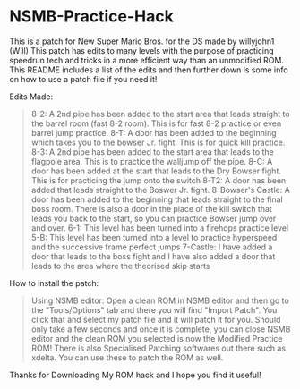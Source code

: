 # NSMB-Practice-Hack
This is a patch for New Super Mario Bros. for the DS made by willyjohn1 (Will)
This patch has edits to many levels with the purpose of practicing speedrun tech and tricks in a more efficient way than an unmodified ROM.
This README includes a list of the edits and then further down is some info on how to use a patch file if you need it!

Edits Made:
  > 8-2: A 2nd pipe has been added to the start area that leads straight to the barrel room (fast 8-2 room). This is for fast 8-2 practice or even barrel jump practice.
  > 8-T: A door has been added to the beginning which takes you to the bowser Jr. fight. This is for quick kill practice.
  > 8-3: A 2nd pipe has been added to the start area that leads to the flagpole area. This is to practice the walljump off the pipe.
  > 8-C: A door has been added at the start that leads to the Dry Bowser fight. This is for practicing the jump onto the switch
  > 8-T2: A door has been added that leads straight to the Boswer Jr. fight.
  > 8-Bowser's Castle: A door has been added to the beginning that leads straight to the final boss room. There is also a door in the place of the kill switch that leads you back to the start, so you can practice Bowser jump over and over.
  > 6-1: This level has been turned into a firehops practice level
  > 5-B: This level has been turned into a level to practice hyperspeed and the successive frame perfect jumps
  > 7-Castle: I have added a door that leads to the boss fight and I have also added a door that leads to the area where the theorised skip starts

How to install the patch:
  > Using NSMB editor: Open a clean ROM in NSMB editor and then go to the "Tools/Options" tab and there you will find "Import Patch". You click that and select my patch file and it will patch it for you. Should only take a few seconds and once it is complete, you can close NSMB editor and the clean ROM you selected is now the Modified Practice ROM!
  > There is also Specialised Patching softwares out there such as xdelta. You can use these to patch the ROM as well.
 
Thanks for Downloading My ROM hack and I hope you find it useful!
